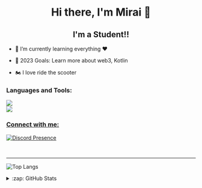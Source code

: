 <h1 align="center"> Hi there, I'm Mirai 👋 </h1>

<h2 align="center"> I'm a Student!!</h2>


- 📖 I’m currently learning everything ❤️
  
- 🥅 2023 Goals: Learn more about web3, Kotlin
  
- 🏍️ I love ride the scooter


<h3 align="left"> Languages and Tools:</h3>
<p align="left">
  <a href="https://skillicons.dev">
    <img src="https://skillicons.dev/icons?i=kotlin,c,python,html,css,js" /><br>
    <img src="https://skillicons.dev/icons?i=idea,vscode,discord,github,git"
  </a>
</p>

<p align="center">
  
<h3 align="left">Connect with me:</h3>

[![Discord Presence](https://lanyard.cnrad.dev/api/517690929562255360?borderRadius=30px&bg=141130&idleMessage=Hi%20I'm%20Mirai&hideDiscrim=true)](https://discord.com/users/517690929562255360)
</p>

<br />

---

![Top Langs](https://github-readme-stats.vercel.app/api/top-langs/?username=mirai1129&layout=compact&theme=tokyonight)
<details>
  <summary>:zap: GitHub Stats</summary>

  ![Mirai1129's GitHub stats](https://github-readme-stats.vercel.app/api?username=mirai1129&theme=tokyonight)
</details>
